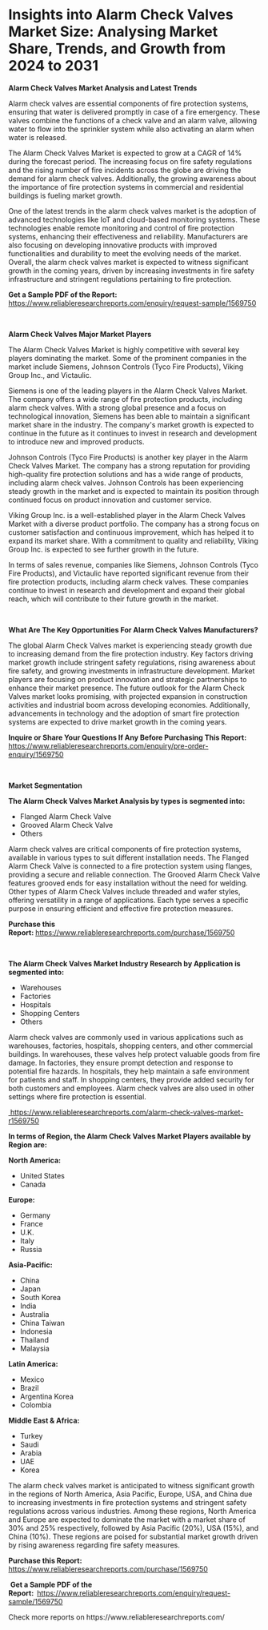<p><h1>Insights into Alarm Check Valves Market Size: Analysing Market Share, Trends, and Growth from 2024 to 2031</h1></p><p><strong>Alarm Check Valves Market Analysis and Latest Trends</strong></p>
<p><p>Alarm check valves are essential components of fire protection systems, ensuring that water is delivered promptly in case of a fire emergency. These valves combine the functions of a check valve and an alarm valve, allowing water to flow into the sprinkler system while also activating an alarm when water is released.</p><p>The Alarm Check Valves Market is expected to grow at a CAGR of 14% during the forecast period. The increasing focus on fire safety regulations and the rising number of fire incidents across the globe are driving the demand for alarm check valves. Additionally, the growing awareness about the importance of fire protection systems in commercial and residential buildings is fueling market growth.</p><p>One of the latest trends in the alarm check valves market is the adoption of advanced technologies like IoT and cloud-based monitoring systems. These technologies enable remote monitoring and control of fire protection systems, enhancing their effectiveness and reliability. Manufacturers are also focusing on developing innovative products with improved functionalities and durability to meet the evolving needs of the market. Overall, the alarm check valves market is expected to witness significant growth in the coming years, driven by increasing investments in fire safety infrastructure and stringent regulations pertaining to fire protection.</p></p>
<p><strong>Get a Sample PDF of the Report:&nbsp;</strong> <a href="https://www.reliableresearchreports.com/enquiry/request-sample/1569750">https://www.reliableresearchreports.com/enquiry/request-sample/1569750</a></p>
<p>&nbsp;</p>
<p><strong>Alarm Check Valves Major Market Players</strong></p>
<p><p>The Alarm Check Valves Market is highly competitive with several key players dominating the market. Some of the prominent companies in the market include Siemens, Johnson Controls (Tyco Fire Products), Viking Group Inc., and Victaulic.</p><p>Siemens is one of the leading players in the Alarm Check Valves Market. The company offers a wide range of fire protection products, including alarm check valves. With a strong global presence and a focus on technological innovation, Siemens has been able to maintain a significant market share in the industry. The company's market growth is expected to continue in the future as it continues to invest in research and development to introduce new and improved products.</p><p>Johnson Controls (Tyco Fire Products) is another key player in the Alarm Check Valves Market. The company has a strong reputation for providing high-quality fire protection solutions and has a wide range of products, including alarm check valves. Johnson Controls has been experiencing steady growth in the market and is expected to maintain its position through continued focus on product innovation and customer service.</p><p>Viking Group Inc. is a well-established player in the Alarm Check Valves Market with a diverse product portfolio. The company has a strong focus on customer satisfaction and continuous improvement, which has helped it to expand its market share. With a commitment to quality and reliability, Viking Group Inc. is expected to see further growth in the future.</p><p>In terms of sales revenue, companies like Siemens, Johnson Controls (Tyco Fire Products), and Victaulic have reported significant revenue from their fire protection products, including alarm check valves. These companies continue to invest in research and development and expand their global reach, which will contribute to their future growth in the market.</p></p>
<p>&nbsp;</p>
<p><strong>What Are The Key Opportunities For Alarm Check Valves Manufacturers?</strong></p>
<p><p>The global Alarm Check Valves market is experiencing steady growth due to increasing demand from the fire protection industry. Key factors driving market growth include stringent safety regulations, rising awareness about fire safety, and growing investments in infrastructure development. Market players are focusing on product innovation and strategic partnerships to enhance their market presence. The future outlook for the Alarm Check Valves market looks promising, with projected expansion in construction activities and industrial boom across developing economies. Additionally, advancements in technology and the adoption of smart fire protection systems are expected to drive market growth in the coming years.</p></p>
<p><strong>Inquire or Share Your Questions If Any Before Purchasing This Report:</strong> <a href="https://www.reliableresearchreports.com/enquiry/pre-order-enquiry/1569750">https://www.reliableresearchreports.com/enquiry/pre-order-enquiry/1569750</a></p>
<p>&nbsp;</p>
<p><strong>Market Segmentation</strong></p>
<p><strong>The Alarm Check Valves Market Analysis by types is segmented into:</strong></p>
<p><ul><li>Flanged Alarm Check Valve</li><li>Grooved Alarm Check Valve</li><li>Others</li></ul></p>
<p><p>Alarm check valves are critical components of fire protection systems, available in various types to suit different installation needs. The Flanged Alarm Check Valve is connected to a fire protection system using flanges, providing a secure and reliable connection. The Grooved Alarm Check Valve features grooved ends for easy installation without the need for welding. Other types of Alarm Check Valves include threaded and wafer styles, offering versatility in a range of applications. Each type serves a specific purpose in ensuring efficient and effective fire protection measures.</p></p>
<p><strong>Purchase this Report:&nbsp;</strong><a href="https://www.reliableresearchreports.com/purchase/1569750">https://www.reliableresearchreports.com/purchase/1569750</a></p>
<p>&nbsp;</p>
<p><strong>The Alarm Check Valves Market Industry Research by Application is segmented into:</strong></p>
<p><ul><li>Warehouses</li><li>Factories</li><li>Hospitals</li><li>Shopping Centers</li><li>Others</li></ul></p>
<p><p>Alarm check valves are commonly used in various applications such as warehouses, factories, hospitals, shopping centers, and other commercial buildings. In warehouses, these valves help protect valuable goods from fire damage. In factories, they ensure prompt detection and response to potential fire hazards. In hospitals, they help maintain a safe environment for patients and staff. In shopping centers, they provide added security for both customers and employees. Alarm check valves are also used in other settings where fire protection is essential.</p></p>
<p><a href="https://www.reliableresearchreports.com/alarm-check-valves-market-r1569750">&nbsp;https://www.reliableresearchreports.com/alarm-check-valves-market-r1569750</a></p>
<p><strong>In terms of Region, the Alarm Check Valves Market Players available by Region are:</strong></p>
<p>
    <p> <strong> North America: </strong>
        <ul>
            <li>United States</li>
            <li>Canada</li>
        </ul>
        </p> 
    <p> <strong> Europe: </strong>
        <ul>
            <li>Germany</li>
            <li>France</li>
            <li>U.K.</li>
            <li>Italy</li>
            <li>Russia</li>
        </ul>
        </p> 
    <p> <strong> Asia-Pacific: </strong>
        <ul>
            <li>China</li>
            <li>Japan</li>
            <li>South Korea</li>
            <li>India</li>
            <li>Australia</li>
            <li>China Taiwan</li>
            <li>Indonesia</li>
            <li>Thailand</li>
            <li>Malaysia</li>
        </ul>
        </p> 
    <p> <strong> Latin America: </strong>
        <ul>
            <li>Mexico</li>
            <li>Brazil</li>
            <li>Argentina Korea</li>
            <li>Colombia</li>
        </ul>
        </p> 
    <p> <strong> Middle East & Africa: </strong>
        <ul>
            <li>Turkey</li>
            <li>Saudi</li>
            <li>Arabia</li>
            <li>UAE</li>
            <li>Korea</li>
        </ul>
    </p>
    </p>
<p><p>The alarm check valves market is anticipated to witness significant growth in the regions of North America, Asia Pacific, Europe, USA, and China due to increasing investments in fire protection systems and stringent safety regulations across various industries. Among these regions, North America and Europe are expected to dominate the market with a market share of 30% and 25% respectively, followed by Asia Pacific (20%), USA (15%), and China (10%). These regions are poised for substantial market growth driven by rising awareness regarding fire safety measures.</p></p>
<p><strong>Purchase this Report: </strong><a href="https://www.reliableresearchreports.com/purchase/1569750">https://www.reliableresearchreports.com/purchase/1569750</a></p>
<p>&nbsp;<strong>Get a Sample PDF of the Report:&nbsp;&nbsp;</strong><a href="https://www.reliableresearchreports.com/enquiry/request-sample/1569750">https://www.reliableresearchreports.com/enquiry/request-sample/1569750</a></p>
<p><strong></strong></p>
<p>Check more reports on https://www.reliableresearchreports.com/</p>